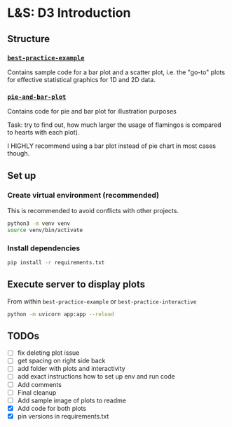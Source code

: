# L&S: D3 Introduction 

## Structure
### [`best-practice-example`](best-practice-example) 
Contains sample code for a bar plot and a scatter plot, i.e. the "go-to" plots for effective statistical graphics for 1D and 2D data.

### [`pie-and-bar-plot`](pie-and-bar-plot) 
Contains code for pie and bar plot for illustration purposes

Task: try to find out, how much larger the usage of flamingos is compared to hearts with each plot). 

I HIGHLY recommend using a bar plot instead of pie chart in most cases though.


## Set up
### Create virtual environment (recommended)
This is recommended to avoid conflicts with other projects.
```bash
python3 -m venv venv
source venv/bin/activate
```

### Install dependencies
```bash
pip install -r requirements.txt
```

## Execute server to display plots
From within `best-practice-example` or `best-practice-interactive`
```bash
python -m uvicorn app:app --reload
```


## TODOs
- [ ] fix deleting plot issue
- [ ] get spacing on right side back
- [ ] add folder with plots and interactivity
- [ ] add exact instructions how to set up env and run code
- [ ] Add comments
- [ ] Final cleanup
- [ ] Add sample image of plots to readme
- [x] Add code for both plots
- [x] pin versions in requirements.txt